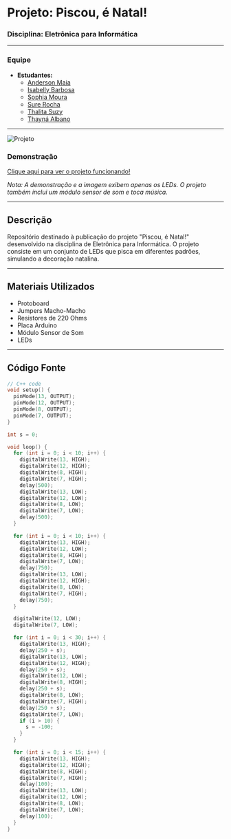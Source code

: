 # Projeto: Piscou, é Natal! 
### Disciplina: Eletrônica para Informática

---

### Equipe
- **Estudantes:**
  - [Anderson Maia](https://github.com/TheAnders007)
  - [Isabelly Barbosa](https://github.com/isabellybarbosac)
  - [Sophia Moura](https://github.com/sophimoura)
  - [Sure Rocha](https://github.com/surerocha)
  - [Thalita Suzy](https://github.com/thalitaasuzy)
  - [Thayná Albano](https://github.com/thaynaxt)

---

![Projeto](https://github.com/user-attachments/assets/b38a35d1-5c4a-40b5-8b74-531c01ac5f0e)

### Demonstração
[Clique aqui para ver o projeto funcionando!](https://www.tinkercad.com/things/38J4pOIDzJA-projeto-eletronica)

*Nota: A demonstração e a imagem exibem apenas os LEDs. O projeto também inclui um módulo sensor de som e toca música.*

---

## Descrição
Repositório destinado à publicação do projeto "Piscou, é Natal!" desenvolvido na disciplina de Eletrônica para Informática. O projeto consiste em um conjunto de LEDs que pisca em diferentes padrões, simulando a decoração natalina.

---

## Materiais Utilizados
- Protoboard
- Jumpers Macho-Macho
- Resistores de 220 Ohms
- Placa Arduino
- Módulo Sensor de Som
- LEDs

---

## Código Fonte

```cpp
// C++ code
void setup() {
  pinMode(13, OUTPUT);
  pinMode(12, OUTPUT);
  pinMode(8, OUTPUT);
  pinMode(7, OUTPUT);
}

int s = 0;

void loop() {
  for (int i = 0; i < 10; i++) {
    digitalWrite(13, HIGH);
    digitalWrite(12, HIGH);
    digitalWrite(8, HIGH);
    digitalWrite(7, HIGH);
    delay(500); 
    digitalWrite(13, LOW);
    digitalWrite(12, LOW);
    digitalWrite(8, LOW);
    digitalWrite(7, LOW);
    delay(500); 
  }

  for (int i = 0; i < 10; i++) {
    digitalWrite(13, HIGH);
    digitalWrite(12, LOW);
    digitalWrite(8, HIGH);
    digitalWrite(7, LOW);
    delay(750);
    digitalWrite(13, LOW);
    digitalWrite(12, HIGH);
    digitalWrite(8, LOW);
    digitalWrite(7, HIGH);
    delay(750);
  }

  digitalWrite(12, LOW);
  digitalWrite(7, LOW);

  for (int i = 0; i < 30; i++) {
    digitalWrite(13, HIGH);
    delay(250 + s);
    digitalWrite(13, LOW);
    digitalWrite(12, HIGH);
    delay(250 + s);
    digitalWrite(12, LOW);
    digitalWrite(8, HIGH);
    delay(250 + s);
    digitalWrite(8, LOW);
    digitalWrite(7, HIGH);
    delay(250 + s);
    digitalWrite(7, LOW);
    if (i > 10) {
      s = -100;
    }
  }

  for (int i = 0; i < 15; i++) {
    digitalWrite(13, HIGH);
    digitalWrite(12, HIGH);
    digitalWrite(8, HIGH);
    digitalWrite(7, HIGH);
    delay(100); 
    digitalWrite(13, LOW);
    digitalWrite(12, LOW);
    digitalWrite(8, LOW);
    digitalWrite(7, LOW);
    delay(100); 
  }
}
